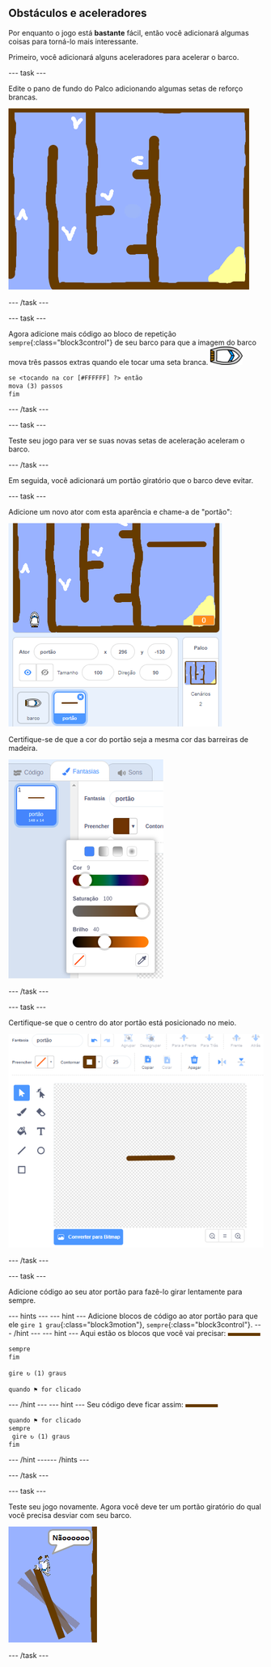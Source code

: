 ## Obstáculos e aceleradores

Por enquanto o jogo está **bastante** fácil, então você adicionará algumas coisas para torná-lo mais interessante.

Primeiro, você adicionará alguns aceleradores para acelerar o barco.

--- task ---

Edite o pano de fundo do Palco adicionando algumas setas de reforço brancas.

![screenshot](images/boat-boost.png)

--- /task ---

--- task ---

Agora adicione mais código ao bloco de repetição `sempre`{:class="block3control"} de seu barco para que a imagem do barco mova três passos extras quando ele tocar uma seta branca. ![boat-sprite](images/boat_resize.png)

```blocks3
se <tocando na cor [#FFFFFF] ?> então
mova (3) passos
fim
```

--- /task ---

--- task ---

Teste seu jogo para ver se suas novas setas de aceleração aceleram o barco.

--- /task ---

Em seguida, você adicionará um portão giratório que o barco deve evitar.

--- task ---

Adicione um novo ator com esta aparência e chame-a de "portão":

![screenshot](images/boat-gate.png)

Certifique-se de que a cor do portão seja a mesma cor das barreiras de madeira.

![screenshot](images/brown-hsv.png)

--- /task ---

--- task ---

Certifique-se que o centro do ator portão está posicionado no meio.

![screenshot](images/boat-center.png)

--- /task ---

--- task ---

Adicione código ao seu ator portão para fazê-lo girar lentamente para sempre.

--- hints ---
 --- hint --- Adicione blocos de código ao ator portão para que ele `gire 1 grau`{:class="block3motion"}, `sempre`{:class="block3control"}.
--- /hint ---
 --- hint --- Aqui estão os blocos que você vai precisar: ![gate](images/gate.png)

```blocks3
sempre
fim

gire ↻ (1) graus

quando ⚑ for clicado
```

--- /hint --- --- hint --- Seu código deve ficar assim: ![portão](images/gate.png)

```blocks3
quando ⚑ for clicado
sempre 
 gire ↻ (1) graus
fim
```

--- /hint ------ /hints ---

--- /task ---

--- task ---

Teste seu jogo novamente. Agora você deve ter um portão giratório do qual você precisa desviar com seu barco.

![screenshot](images/boat-gate-test.png)

--- /task ---
